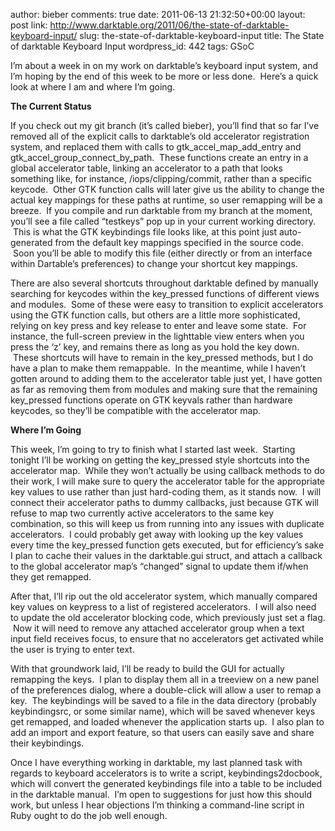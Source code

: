 author: bieber
comments: true
date: 2011-06-13 21:32:50+00:00
layout: post
link: http://www.darktable.org/2011/06/the-state-of-darktable-keyboard-input/
slug: the-state-of-darktable-keyboard-input
title: The State of darktable Keyboard Input
wordpress_id: 442
tags: GSoC



I’m about a week in on my work on darktable’s keyboard input system, and I’m hoping by the end of this week to be more or less done.  Here’s a quick look at where I am and where I’m going.

**The Current Status**

If you check out my git branch (it’s called bieber), you’ll find that so far I’ve removed all of the explicit calls to darktable’s old accelerator registration system, and replaced them with calls to gtk_accel_map_add_entry and gtk_accel_group_connect_by_path.  These functions create an entry in a global accelerator table, linking an accelerator to a path that looks something like, for instance, <Darktable>/iops/clipping/commit, rather than a specific keycode.  Other GTK function calls will later give us the ability to change the actual key mappings for these paths at runtime, so user remapping will be a breeze.  If you compile and run darktable from my branch at the moment, you’ll see a file called “testkeys” pop up in your current working directory.  This is what the GTK keybindings file looks like, at this point just auto-generated from the default key mappings specified in the source code.  Soon you’ll be able to modify this file (either directly or from an interface within Dartable’s preferences) to change your shortcut key mappings.

There are also several shortcuts throughout darktable defined by manually searching for keycodes within the key_pressed functions of different views and modules.  Some of these were easy to transition to explicit accelerators using the GTK function calls, but others are a little more sophisticated, relying on key press and key release to enter and leave some state.  For instance, the full-screen preview in the lighttable view enters when you press the ‘z’ key, and remains there as long as you hold the key down.  These shortcuts will have to remain in the key_pressed methods, but I do have a plan to make them remappable.  In the meantime, while I haven’t gotten around to adding them to the accelerator table just yet, I have gotten as far as removing them from modules and making sure that the remaining key_pressed functions operate on GTK keyvals rather than hardware keycodes, so they’ll be compatible with the accelerator map.

**Where I’m Going**

This week, I’m going to try to finish what I started last week.  Starting tonight I’ll be working on getting the key_pressed style shortcuts into the accelerator map.  While they won’t actually be using callback methods to do their work, I will make sure to query the accelerator table for the appropriate key values to use rather than just hard-coding them, as it stands now.  I will connect their accelerator paths to dummy callbacks, just because GTK will refuse to map two currently active accelerators to the same key combination, so this will keep us from running into any issues with duplicate accelerators.  I could probably get away with looking up the key values every time the key_pressed function gets executed, but for efficiency’s sake I plan to cache their values in the darktable.gui struct, and attach a callback to the global accelerator map’s “changed” signal to update them if/when they get remapped.

After that, I’ll rip out the old accelerator system, which manually compared key values on keypress to a list of registered accelerators.  I will also need to update the old accelerator blocking code, which previously just set a flag.  Now it will need to remove any attached accelerator group when a text input field receives focus, to ensure that no accelerators get activated while the user is trying to enter text.

With that groundwork laid, I’ll be ready to build the GUI for actually remapping the keys.  I plan to display them all in a treeview on a new panel of the preferences dialog, where a double-click will allow a user to remap a key.  The keybindings will be saved to a file in the data directory (probably keybindingsrc, or some similar name), which will be saved whenever keys get remapped, and loaded whenever the application starts up.  I also plan to add an import and export feature, so that users can easily save and share their keybindings.

Once I have everything working in darktable, my last planned task with regards to keyboard accelerators is to write a script, keybindings2docbook, which will convert the generated keybindings file into a table to be included in the darktable manual.  I’m open to suggestions for just how this should work, but unless I hear objections I’m thinking a command-line script in Ruby ought to do the job well enough.


